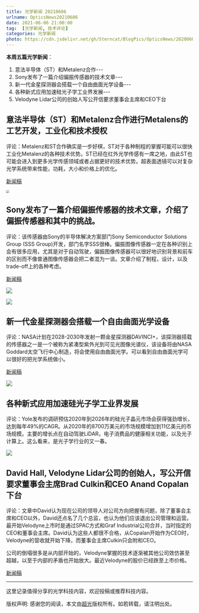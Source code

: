 ```yaml
---
title: 光学新闻 20210606
urlname: OpticsNews20210606
date: 2021-06-06 21:00:00
tag:  [光学新闻, 技术评论]
categories: 光学新闻
photo: https://cdn.jsdelivr.net/gh/Sterncat/BlogPics/OpticsNews/20200606/1.jpg
---
```


**本周五篇光学新闻**：

1. 意法半导体（ST）和Metalenz合作---
2. Sony发布了一篇介绍偏振传感器的技术文章---
3. 新一代金星探测器会搭载一个自由曲面光学设备---
4. 各种新式应用加速硅光子学工业界发展---
5. Velodyne Lidar公司的创始人写公开信要求董事会主席和CEO下台   

<!--more-->

## 意法半导体（ST）和Metalenz合作进行Metalens的工艺开发，工业化和技术授权

评论：Metalenz和ST合作确实是一步好棋，ST对于各种制程的掌握可能可以很快工业化Metalenz的各种技术优势。ST已经在红外光学传感有一席之地，由此ST也可能会进入到更多光学传感领域或者占据更好的技术优势。超表面透镜可以对复杂光学系统带来性能，功耗，大小和价格上的优化。

[新闻稿](https://www.globenewswire.com/news-release/2021/06/02/2240486/0/en/STMicroelectronics-and-Metalenz-Partner-to-Transform-Optical-Sensing-for-Consumer-Automotive-and-Industrial-Applications.html)

<img src="https://cdn.jsdelivr.net/gh/Sterncat/BlogPics/OpticsNews/20200606/1.jpg" style="zoom:50%;" />



## Sony发布了一篇介绍偏振传感器的技术文章，介绍了偏振传感器和其中的挑战。

评论：该传感器由Sony的半导体解决方案部门Sony Semiconductor Solutions Group (SSS Group)开发，部门名字SSS很棒。偏振图像传感器一定在各种识别上会有很多应用，尤其是对于自动驾驶，偏振图像传感器可以很好地识别背景和前车的区别而不像普通图像传感器会把二者混为一谈。文章介绍了制程，设计，以及trade-off上的各种考虑。

[新闻稿](https://www.sony-semicon.co.jp/e/feature/2021052801.html)

![](https://cdn.jsdelivr.net/gh/Sterncat/BlogPics/OpticsNews/20200606/2.png)

![](https://cdn.jsdelivr.net/gh/Sterncat/BlogPics/OpticsNews/20200606/3.png)

## 新一代金星探测器会搭载一个自由曲面光学设备

评论：NASA计划在2028-2030年发射一颗金星探测器DAVINCI+，该探测器搭载的传感器之一是一个被称为紧凑型紫外光到可见光图像光谱仪，该设备将由NASA Goddard太空飞行中心制造，将会使用自由曲面光学。可以看到自由曲面光学可以很好的把光学系统做小。

[新闻稿](https://optics.org/news/12/6/9)

![](https://cdn.jsdelivr.net/gh/Sterncat/BlogPics/OpticsNews/20200606/4.jpg)





## 各种新式应用加速硅光子学工业界发展

评论：Yole发布的调研预估2020年到2026年的硅光子晶元市场会获得强劲增长，达到每年49%的CAGR。从2020年的8700万美元的市场规模增加到11亿美元的市场规模。主要的增长点在自动驾驶LiDAR，电子消费品的健康相关功能，以及光子计算上。这么看来，是光子学行业的又一春。

![](https://cdn.jsdelivr.net/gh/Sterncat/BlogPics/OpticsNews/20200606/5.jpg)



## David Hall, Velodyne Lidar公司的创始人，写公开信要求董事会主席Brad Culkin和CEO Anand Copalan下台

评论：文章中David认为现在公司的领导人对公司方向把握有问题，除了董事会主席和CEO以外，David还点名了几个总监，也认为他们应该退出公司管理和运营。最开始Velodyne上市时是通过SPAC方式和Graf Industrial公司合并，当时指定的CEO和董事会主席。David认为这些人都很不合格，从Copalan开始作为CEO时，Velodyne的营收就开始下降，而董事会主席Culkin只会附和CEO。

公司的倒塌很多是从内部开始的，Velodyne掌握的技术逐渐被其他公司效仿甚至超越，以至于内部的矛盾也开始放大。最近Velodyne的股价已经跌至上市价格。

[新闻稿](https://www.businesswire.com/news/home/20210603006120/en/David-Hall-Founder-of-Velodyne-Lidar-Reiterates-Call-for-Chairman-Brad-Culkin-and-CEO-Anand-Gopalan-to-Step-Down)

-----

这里记录值得分享的光学科技内容，欢迎投稿或推荐科技内容。

版权声明: 感谢您的阅读，本文由[超光](https://faster-than-light.net/)版权所有。如若转载，请注明出处。



